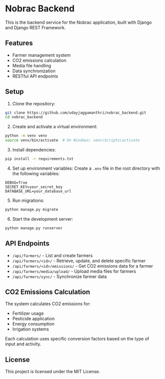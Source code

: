 # Nobrac Backend

This is the backend service for the Nobrac application, built with Django and Django REST Framework.

## Features

- Farmer management system
- CO2 emissions calculation
- Media file handling
- Data synchronization
- RESTful API endpoints

## Setup

1. Clone the repository:
```bash
git clone https://github.com/udayjaggumanthri/nobrac_backend.git
cd nobrac_backend
```

2. Create and activate a virtual environment:
```bash
python -m venv venv
source venv/bin/activate  # On Windows: venv\Scripts\activate
```

3. Install dependencies:
```bash
pip install -r requirements.txt
```

4. Set up environment variables:
Create a `.env` file in the root directory with the following variables:
```
DEBUG=True
SECRET_KEY=your_secret_key
DATABASE_URL=your_database_url
```

5. Run migrations:
```bash
python manage.py migrate
```

6. Start the development server:
```bash
python manage.py runserver
```

## API Endpoints

- `/api/farmers/` - List and create farmers
- `/api/farmers/<id>/` - Retrieve, update, and delete specific farmer
- `/api/farmers/<id>/emissions/` - Get CO2 emissions data for a farmer
- `/api/farmers/media/upload/` - Upload media files for farmers
- `/api/farmers/sync/` - Synchronize farmer data

## CO2 Emissions Calculation

The system calculates CO2 emissions for:
- Fertilizer usage
- Pesticide application
- Energy consumption
- Irrigation systems

Each calculation uses specific conversion factors based on the type of input and activity.

## License

This project is licensed under the MIT License. 